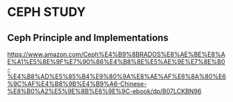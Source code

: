 # CEPH STUDY

## Ceph Principle and Implementations
https://www.amazon.com/Ceph%E4%B9%8BRADOS%E8%AE%BE%E8%AE%A1%E5%8E%9F%E7%90%86%E4%B8%8E%E5%AE%9E%E7%8E%B0-%E4%B8%AD%E5%85%B4%E9%80%9A%E8%AE%AF%E6%8A%80%E6%9C%AF%E4%B8%9B%E4%B9%A6-Chinese-%E8%B0%A2%E5%9E%8B%E6%9E%9C-ebook/dp/B07LCKBN96
